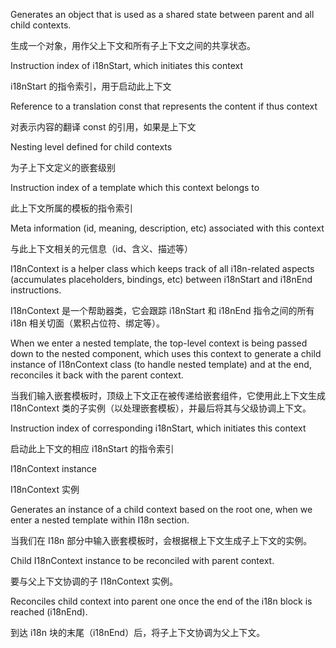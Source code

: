 Generates an object that is used as a shared state between parent and all child contexts.

生成一个对象，用作父上下文和所有子上下文之间的共享状态。

Instruction index of i18nStart, which initiates this context

i18nStart 的指令索引，用于启动此上下文

Reference to a translation const that represents the content if thus context

对表示内容的翻译 const 的引用，如果是上下文

Nesting level defined for child contexts

为子上下文定义的嵌套级别

Instruction index of a template which this context belongs to

此上下文所属的模板的指令索引

Meta information \(id, meaning, description, etc\) associated with this context

与此上下文相关的元信息（id、含义、描述等）

I18nContext is a helper class which keeps track of all i18n-related aspects
\(accumulates placeholders, bindings, etc\) between i18nStart and i18nEnd instructions.

I18nContext 是一个帮助器类，它会跟踪 i18nStart 和 i18nEnd 指令之间的所有 i18n
相关切面（累积占位符、绑定等）。

When we enter a nested template, the top-level context is being passed down
to the nested component, which uses this context to generate a child instance
of I18nContext class \(to handle nested template\) and at the end, reconciles it back
with the parent context.

当我们输入嵌套模板时，顶级上下文正在被传递给嵌套组件，它使用此上下文生成 I18nContext
类的子实例（以处理嵌套模板），并最后将其与父级协调上下文。

Instruction index of corresponding i18nStart, which initiates this context

启动此上下文的相应 i18nStart 的指令索引

I18nContext instance

I18nContext 实例

Generates an instance of a child context based on the root one,
when we enter a nested template within I18n section.

当我们在 I18n 部分中输入嵌套模板时，会根据根上下文生成子上下文的实例。

Child I18nContext instance to be reconciled with parent context.

要与父上下文协调的子 I18nContext 实例。

Reconciles child context into parent one once the end of the i18n block is reached \(i18nEnd\).

到达 i18n 块的末尾（i18nEnd）后，将子上下文协调为父上下文。